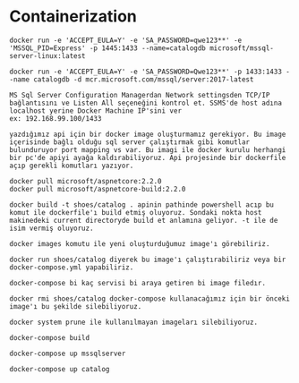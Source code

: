 # Containerization

    docker run -e 'ACCEPT_EULA=Y' -e 'SA_PASSWORD=qwe123**' -e 'MSSQL_PID=Express' -p 1445:1433 --name=catalogdb microsoft/mssql-server-linux:latest

    docker run -e 'ACCEPT_EULA=Y' -e 'SA_PASSWORD=Qwe123**' -p 1433:1433 --name catalogdb -d mcr.microsoft.com/mssql/server:2017-latest

    MS Sql Server Configuration Managerdan Network settingsden TCP/IP bağlantısını ve Listen All seçeneğini kontrol et. SSMS'de host adına localhost yerine Docker Machine IP'sini ver 
    ex: 192.168.99.100/1433 

    yazdığımız api için bir docker image oluşturmamız gerekiyor. Bu image içerisinde bağlı olduğu sql server çalıştırmak gibi komutlar bulunduruyor port mapping vs var. Bu imagi ile docker kurulu herhangi bir pc'de apiyi ayağa kaldırabiliyoruz. Api projesinde bir dockerfile açıp gerekli komutları yazıyor.

    docker pull microsoft/aspnetcore:2.2.0
    docker pull microsoft/aspnetcore-build:2.2.0

    docker build -t shoes/catalog . apinin pathinde powershell acıp bu komut ile dockerfile'ı build etmiş oluyoruz. Sondaki nokta host makinedeki current directoryde build et anlamına geliyor. -t ile de isim vermiş oluyoruz.

    docker images komutu ile yeni oluşturduğumuz image'ı görebiliriz.

    docker run shoes/catalog diyerek bu image'ı çalıştırabiliriz veya bir docker-compose.yml yapabiliriz.

    docker-compose bi kaç servisi bi araya getiren bi image filedır.

    docker rmi shoes/catalog docker-compose kullanacağımız için bir önceki image'ı bu şekilde silebiliyoruz.

    docker system prune ile kullanılmayan imageları silebiliyoruz.

    docker-compose build 

    docker-compose up mssqlserver

    docker-compose up catalog
